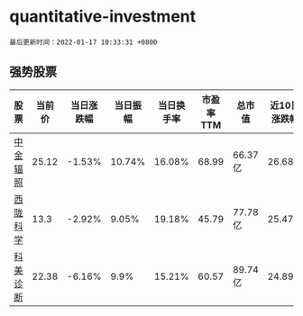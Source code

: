 # quantitative-investment

`最后更新时间：2022-01-17 10:33:31 +0800`

## 强势股票

|股票|当前价|当日涨跌幅|当日振幅|当日换手率|市盈率TTM|总市值|近10日涨跌幅|
|----|----|----|----|----|----|----|----|
|[中金辐照](https://xueqiu.com/S/SZ300962)|25.12|-1.53%|10.74%|16.08%|68.99|66.37亿|26.68%|
|[西陇科学](https://xueqiu.com/S/SZ002584)|13.3|-2.92%|9.05%|19.18%|45.79|77.78亿|25.47%|
|[科美诊断](https://xueqiu.com/S/SH688468)|22.38|-6.16%|9.9%|15.21%|60.57|89.74亿|24.89%|
